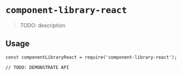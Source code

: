 # `component-library-react`

> TODO: description

## Usage

```
const componentLibraryReact = require('component-library-react');

// TODO: DEMONSTRATE API
```
